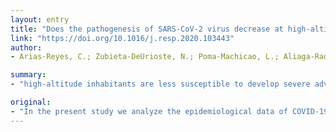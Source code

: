 ```yaml
---
layout: entry
title: "Does the pathogenesis of SARS-CoV-2 virus decrease at high-altitude?"
link: "https://doi.org/10.1016/j.resp.2020.103443"
author:
- Arias-Reyes, C.; Zubieta-DeUrioste, N.; Poma-Machicao, L.; Aliaga-Raduan, F.; Carvajal-Rodriguez, F.; Dutschmann, M.; Schneider-Gasser, E. M.; Zubieta-Calleja, G.; Soliz, J.

summary:
- "high-altitude inhabitants are less susceptible to develop severe adverse effects in acute SARS-CoV-2 virus infection. Analyse of available epidemiological data suggests physiological acclimatization/adaptation that counterbalance the hypoxic environment may protect from severe impact. Possible mechanisms such as a compromised half-live of the virus caused by the high altitude environment and hypoxia mediated down regulation of angiotensin-converting enzyme 2 (ACE2) are discussed."

original:
- "In the present study we analyze the epidemiological data of COVID-19 of Tibet and high-altitude regions of Bolivia and Ecuador, and compare to lowland data, to test the hypothesis that high-altitude inhabitants (+2,500 m above sea-level) are less susceptible to develop severe adverse effects in acute SARS-CoV-2 virus infection. Analysis of available epidemiological data suggest that physiological acclimatization/adaptation that counterbalance the hypoxic environment in high-altitude may protect from severe impact of acute SARS-CoV-2 virus infection. Potential underlying mechanisms such as: (i) a compromised half-live of the virus caused by the high-altitude environment, and (ii) a hypoxia mediated down regulation of angiotensin-converting enzyme 2 (ACE2), which is the main binding target of SARS-CoV-2 virus in the pulmonary epithelium are discussed."
---
```


